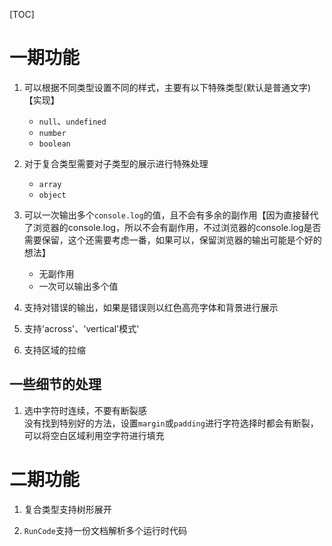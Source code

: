 [TOC]

# 一期功能
1. 可以根据不同类型设置不同的样式，主要有以下特殊类型(默认是普通文字)【实现】
    - `null`、`undefined`
    - `number`
    - `boolean`

2. 对于复合类型需要对子类型的展示进行特殊处理
    - `array`
    - `object`
    
3. 可以一次输出多个`console.log`的值，且不会有多余的副作用【因为直接替代了浏览器的console.log，所以不会有副作用，不过浏览器的console.log是否需要保留，这个还需要考虑一番，如果可以，保留浏览器的输出可能是个好的想法】
    - 无副作用
    - 一次可以输出多个值
    
4. 支持对错误的输出，如果是错误则以红色高亮字体和背景进行展示

5. 支持'across'、'vertical'模式'

6. 支持区域的拉缩

## 一些细节的处理
1. 选中字符时连续，不要有断裂感<br/>
没有找到特别好的方法，设置`margin`或`padding`进行字符选择时都会有断裂，可以将空白区域利用空字符进行填充

# 二期功能
1. 复合类型支持树形展开

2. `RunCode`支持一份文档解析多个运行时代码